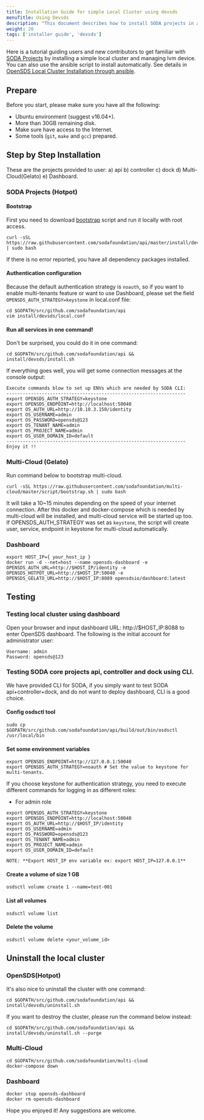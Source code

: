 ```yaml
---
title: Installation Guide for simple Local Cluster using devsds
menuTitle: Using Devsds
description: "This document describes how to install SODA projects in a local cluster with detailed configuration options. These steps will help you to enable / disable projects. After installation using these steps, you can get the features of all the enabled projects. You can test either through SODA Dashboard UI or CLI"
weight: 20
tags: ['installer guide', 'devsds']
---
```


Here is a tutorial guiding users and new contributors to get familiar with [SODA Projects](https://github.com/sodafoundation/<projects>) by installing a simple local cluster and managing lvm device. You can also use the ansible script to install automatically. See details in [OpenSDS Local Cluster Installation through ansible](https://github.com/sodafoundation/api/wiki/SODA-Projects-Cluster-Installation-through-Ansible).

## Prepare
Before you start, please make sure you have all the following:
- Ubuntu environment (suggest v16.04+).
- More than 30GB remaining disk.
- Make sure have access to the Internet.
- Some tools (`git`, `make` and `gcc`) prepared.

## Step by Step Installation
These are the  projects provided to user: 
a) api
b) controller
c) dock
d) Multi-Cloud(Gelato)
e) Dashboard.

### SODA Projects (Hotpot)
#### Bootstrap
First you need to download [bootstrap](https://github.com/sodafoundation/api/blob/master/install/devsds/bootstrap.sh) script and run it locally with root access.
```shell
curl -sSL https://raw.githubusercontent.com/sodafoundation/api/master/install/devsds/bootstrap.sh | sudo bash
```
If there is no error reported, you have all dependency packages installed.

#### Authentication configuration
Because the default authentication strategy is `noauth`, so if you want to enable multi-tenants feature or want to use Dashboard, please set the field `OPENSDS_AUTH_STRATEGY=keystone` in local.conf file:
```shell
cd $GOPATH/src/github.com/sodafoundation/api
vim install/devsds/local.conf
```

#### Run all services in one command!
Don't be surprised, you could do it in one command:
```
cd $GOPATH/src/github.com/sodafoundation/api && install/devsds/install.sh
```
If everything goes well, you will get some connection messages at the console output:
```shell
Execute commands blow to set up ENVs which are needed by SODA CLI:
------------------------------------------------------------------
export OPENSDS_AUTH_STRATEGY=keystone
export OPENSDS_ENDPOINT=http://localhost:50040
export OS_AUTH_URL=http://10.10.3.150/identity
export OS_USERNAME=admin
export OS_PASSWORD=opensds@123
export OS_TENANT_NAME=admin
export OS_PROJECT_NAME=admin
export OS_USER_DOMAIN_ID=default
------------------------------------------------------------------
Enjoy it !!
```

### Multi-Cloud (Gelato)
Run command below to bootstrap multi-cloud.
```shell
curl -sSL https://raw.githubusercontent.com/sodafoundation/multi-cloud/master/script/bootstrap.sh | sudo bash
```
It will take a 10~15 minutes depending on the speed of your internet connection. After this docker and docker-compose which is needed by multi-cloud will be installed, and multi-cloud service will be started up too. If  OPENSDS_AUTH_STRATEGY was set as `keystone`, the script will create user, service, endpoint in keystone for multi-cloud automatically.

### Dashboard

```
export HOST_IP={ your_host_ip }
docker run -d --net=host --name opensds-dashboard -e OPENSDS_AUTH_URL=http://$HOST_IP/identity -e OPENSDS_HOTPOT_URL=http://$HOST_IP:50040 -e OPENSDS_GELATO_URL=http://$HOST_IP:8089 opensdsio/dashboard:latest
```

## Testing
### Testing local cluster using dashboard
Open your browser and input dashboard URL: http://$HOST_IP:8088 to enter OpenSDS dashboard. The following is the initial account for administrator user:
```
Username: admin
Password: opensds@123
```
### Testing SODA core projects api, controller and dock using CLI.
We have provided CLI for SODA, if you simply want to test SODA api+controller+dock, and do not want to deploy dashboard, CLI is a good choice.

#### Config osdsctl tool
```shell
sudo cp $GOPATH/src/github.com/sodafoundation/api/build/out/bin/osdsctl /usr/local/bin
```

#### Set some environment variables
```shell
export OPENSDS_ENDPOINT=http://127.0.0.1:50040
export OPENSDS_AUTH_STRATEGY=noauth # Set the value to keystone for multi-tenants.
```

If you choose keystone for authentication strategy, you need to execute different commands for logging in as different roles:
* For admin role
```shell
export OPENSDS_AUTH_STRATEGY=keystone
export OPENSDS_ENDPOINT=http://localhost:50040
export OS_AUTH_URL=http://$HOST_IP/identity
export OS_USERNAME=admin
export OS_PASSWORD=opensds@123
export OS_TENANT_NAME=admin
export OS_PROJECT_NAME=admin
export OS_USER_DOMAIN_ID=default

NOTE: **Export HOST_IP env variable ex: export HOST_IP=127.0.0.1**
```

#### Create a volume of size 1 GB
```
osdsctl volume create 1 --name=test-001
```

#### List all volumes
```
osdsctl volume list
```

#### Delete the volume
```
osdsctl volume delete <your_volume_id>
```

## Uninstall the local cluster
### OpenSDS(Hotpot)
It's also nice to uninstall the cluster with one command:
```
cd $GOPATH/src/github.com/sodafoundation/api && install/devsds/uninstall.sh
```

If you want to destroy the cluster, please run the command below instead:
```
cd $GOPATH/src/github.com/sodafoundation/api && install/devsds/uninstall.sh --purge
```
### Multi-Cloud
```
cd $GOPATH/src/github.com/sodafoundation/multi-cloud
docker-compose down
```
### Dashboard
```
docker stop opensds-dashboard
docker rm opensds-dashboard
```

Hope you enjoyed it! Any suggestions are welcome.